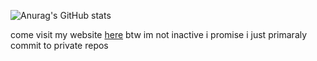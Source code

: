 ![Anurag's GitHub stats](https://github-readme-stats.vercel.app/api?username=semajcju&show_icons=true&theme=tokyonight)

come visit my website [here](https://jameslamb.blog/)
btw im not inactive i promise i just primaraly commit to private repos
